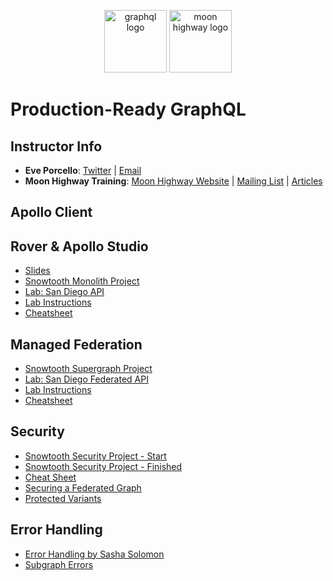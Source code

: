 <p align="center">
<img src="https://upload.wikimedia.org/wikipedia/commons/thumb/1/17/GraphQL_Logo.svg/512px-GraphQL_Logo.svg.png" width="100" alt="graphql logo"/>
<img src="https://i.imgur.com/migo24P.png" width="100" alt="moon highway logo"/>
</p>

# Production-Ready GraphQL

## Instructor Info

- **Eve Porcello**: [Twitter](https://twitter.com/eveporcello) | [Email](mailto:eve@moonhighway.com)
- **Moon Highway Training**: [Moon Highway Website](https://www.moonhighway.com) | [Mailing List](http://bit.ly/moonhighway) | [Articles](https://www.moonhighway.com/articles)

## Apollo Client

## Rover & Apollo Studio

- [Slides](https://slides.com/moonhighway/apollo-tooling/)
- [Snowtooth Monolith Project](https://github.com/MoonHighway/production-ready-graphql/tree/main/02-snowtooth-monolith)
- [Lab: San Diego API](https://github.com/MoonHighway/production-ready-graphql/tree/main/03-san-diego-api-monolith)
- [Lab Instructions](https://github.com/MoonHighway/production-ready-graphql/blob/main/03-san-diego-api-monolith/LAB_INSTRUCTIONS.md)
- [Cheatsheet](https://github.com/MoonHighway/production-ready-graphql/blob/main/resources/Monolith/RoverCheatsheet-Monolith.md)

## Managed Federation

- [Snowtooth Supergraph Project](https://github.com/MoonHighway/production-ready-graphql/tree/main/04-snowtooth-supergraph)
- [Lab: San Diego Federated API](https://github.com/MoonHighway/production-ready-graphql/tree/main/05-san-diego-federated-api)
- [Lab Instructions]()
- [Cheatsheet]()

## Security

- [Snowtooth Security Project - Start](https://github.com/MoonHighway/production-ready-graphql/tree/main/06-snowtooth-security/start)
- [Snowtooth Security Project - Finished](https://github.com/MoonHighway/production-ready-graphql/tree/main/06-snowtooth-security/finished)
- [Cheat Sheet](https://cheatsheetseries.owasp.org/cheatsheets/GraphQL_Cheat_Sheet.html)
- [Securing a Federated Graph](https://www.apollographql.com/docs/enterprise-guide/graph-security/)
- [Protected Variants](https://www.apollographql.com/docs/studio/org/graphs/#protected-variants-enterprise-only)

## Error Handling

- [Error Handling by Sasha Solomon](https://sachee.medium.com/200-ok-error-handling-in-graphql-7ec869aec9bc)
- [Subgraph Errors](https://www.apollographql.com/docs/router/configuration/subgraph-error-inclusion)
